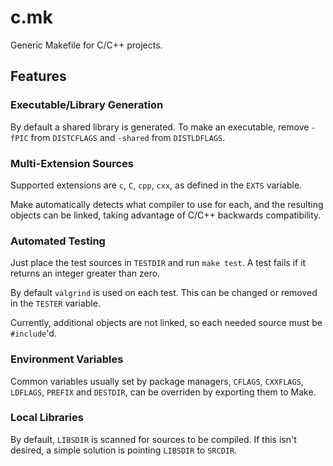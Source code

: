 # c.mk

Generic Makefile for C/C++ projects.

## Features

### Executable/Library Generation

By default a shared library is generated. To make an executable, remove `-fPIC`
from `DISTCFLAGS` and `-shared` from `DISTLDFLAGS`.

### Multi-Extension Sources

Supported extensions are `c`, `C`, `cpp`, `cxx`, as defined in the `EXTS`
variable.

Make automatically detects what compiler to use for each, and the resulting
objects can be linked, taking advantage of C/C++ backwards compatibility.

### Automated Testing

Just place the test sources in `TESTDIR` and run `make test`. A test fails if
it returns an integer greater than zero.

By default `valgrind` is used on each test. This can be changed or removed in
the `TESTER` variable.

Currently, additional objects are not linked, so each needed source must be
`#include`'d.

### Environment Variables

Common variables usually set by package managers, `CFLAGS`, `CXXFLAGS`,
`LDFLAGS`, `PREFIX` and `DESTDIR`, can be overriden by exporting them to Make.

### Local Libraries

By default, `LIBSDIR` is scanned for sources to be compiled. If this isn't
desired, a simple solution is pointing `LIBSDIR` to `SRCDIR`.

